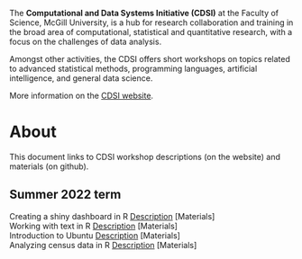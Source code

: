 The **Computational and Data Systems Initiative (CDSI)** at the Faculty of Science, McGill University, is a hub for research collaboration and training in the broad area of computational, statistical and quantitative research, with a focus on the challenges of data analysis.

Amongst other activities, the CDSI offers short workshops on topics related to advanced statistical methods, programming languages, artificial intelligence, and general data science.

More information on the [CDSI website](https://www.mcgill.ca/cdsi/).

# About
This document links to CDSI workshop descriptions (on the website) and materials (on github).

## Summer 2022 term
Creating a shiny dashboard in R [Description](https://www.mcgill.ca/cdsi/node/835) [Materials]  
Working with text in R [Description](https://www.mcgill.ca/cdsi/node/833) [Materials]    
Introduction to Ubuntu [Description](https://www.mcgill.ca/cdsi/node/817) [Materials]  
Analyzing census data in R [Description](https://www.mcgill.ca/cdsi/node/830) [Materials]  

<!---

--->
